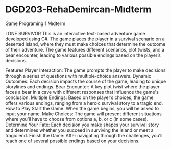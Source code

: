 # DGD203-RehaDemircan-Mıdterm
Game Programing 1 Mıdterm


LONE SURVIVOR
This is an interactive text-based adventure game developed using C#. The game places the player in a survival scenario on a deserted island, where they must make choices that determine the outcome of their adventure. The game features different scenarios, plot twists, and a bear encounter, leading to various possible endings based on the player’s decisions.

Features
Player Interaction: The game prompts the player to make decisions through a series of questions with multiple-choice answers.
Dynamic Outcomes: Each decision impacts the course of the game, leading to unique storylines and endings.
Bear Encounter: A key plot twist where the player faces a bear in a cave with different responses that influence the game's conclusion.
Multiple Endings: Based on the player’s choices, the game offers various endings, ranging from a heroic survival story to a tragic end.
How to Play
Start the Game: When the game begins, you will be asked to input your name.
Make Choices: The game will present different situations where you’ll have to choose from options a, b, or c (in some cases).
Determine Your Fate: Each decision you make shapes your survival story and determines whether you succeed in surviving the island or meet a tragic end.
Finish the Game: After navigating through the challenges, you’ll reach one of several possible endings based on your decisions.
